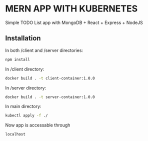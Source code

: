 # MERN APP WITH KUBERNETES

Simple TODO List app with MongoDB + React + Express + NodeJS

## Installation

In both /client and /server directories:

```bash
npm install
```

In /client directory: 
```bash
docker build . -t client-container:1.0.0
```

In /server directory:
```bash
docker build . -t server-container:1.0.0
```

In main directory:
```bash
kubectl apply -f ./
```

Now app is accessable through
```bash
localhost
```
